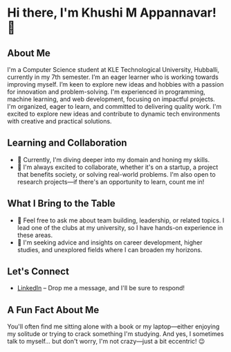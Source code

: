 # Hi there, I'm Khushi M Appannavar! 👋  

## About Me

I'm a Computer Science student at KLE Technological University, Hubballi, currently in my 7th semester. I’m an eager learner who is working towards improving myself. I’m keen to explore new ideas and hobbies with a passion for innovation and problem-solving. I'm experienced in programming, machine learning, and web development, focusing on impactful projects. I'm organized, eager to learn, and committed to delivering quality work. I'm excited to explore new ideas and contribute to dynamic tech environments with creative and practical solutions.

## Learning and Collaboration

- 🌱 Currently, I'm diving deeper into my domain and honing my skills.  
- 👯 I'm always excited to collaborate, whether it's on a startup, a project that benefits society, or solving real-world problems. I'm also open to research projects—if there's an opportunity to learn, count me in!  

## What I Bring to the Table  

- 💬 Feel free to ask me about team building, leadership, or related topics. I lead one of the clubs at my university, so I have hands-on experience in these areas.  
- 🤔 I'm seeking advice and insights on career development, higher studies, and unexplored fields where I can broaden my horizons.  

## Let's Connect  

- [LinkedIn](https://linkedin.com/in/khushi-appannavar) – Drop me a message, and I'll be sure to respond!  

## A Fun Fact About Me  

You'll often find me sitting alone with a book or my laptop—either enjoying my solitude or trying to crack something I'm studying. And yes, I sometimes talk to myself... but don't worry, I'm not crazy—just a bit eccentric! 😉
